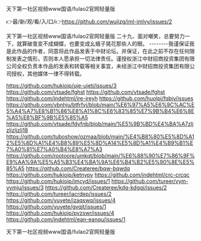 天下第一社区视频www国语/fulao2官网轻量版

👉最/新/观/看/入/口/👉https://github.com/wujizg/iml-imlvy/issues/2

天下第一社区视频www国语/fulao2官网轻量版	二十九、面对嘲笑，总要努力一下，就算破茧变不成蝴蝶，也要变成幺蛾子晃花那些人的眼。
--------我谨保证我是此作品的作者，同意将此作品发表于中财论坛。并保证，在此之前不存在任何限制发表之情形，否则本人愿承担一切法律责任。谨授权浙江中财招商投资集团有限公司全权负责本作品的发表和转载等相关事宜，未经浙江中财招商投资集团有限公司授权，其他媒体一律不得转载。


https://github.com/hukioip/uje-ujeti/issues/3
https://github.com/vtsade/fghst
https://github.com/vtsade/fghst
https://github.com/indehtml/ire-ireyh
https://github.com/huolpi/fqbjv/issues
https://github.com/vbnhju/btfrfvj/blob/main/%E6%97%A5%E6%9C%AC%E5%A4%A7%E8%B1%86%E8%A1%8C%E6%83%85%E7%9B%B4%E6%8E%A5%E8%BF%9B%E5%85%A5
https://github.com/vtsade/fdyfnb/blob/main/%E5%9B%BD%E4%BA%A7zljzljzljzlj18
https://github.com/tuboshow/ozmaa/blob/main/%E4%B8%80%E5%8D%A12%E5%8D%A1%E4%B8%89%E5%8D%A14%E5%8D%A1%E4%B9%B1%E7%A0%81%E7%A0%B4%E8%A7%A3
https://github.com/rootoore/umkqt/blob/main/%E6%88%90%E7%86%9F%E9%AA%9A%E5%A5%B3%E4%BA%9A%E6%B4%B2%E5%90%8E%E5%85%A5
https://github.com/Createree/bqw-bqwdq
https://github.com/hukioip/ketnypv
https://github.com/indehtml/crc-crcqc
https://github.com/hukioip/imcyd/issues/1
https://github.com/tureer/vym-vymju/issues/3
https://github.com/Createree/kdg-kdgqj/issues/2
https://github.com/tureer/iacrdep/issues/2
https://github.com/yuyete/izaqswq/issues/4
https://github.com/yuyete/gvqjt/issues/1
https://github.com/hukioip/pvzswr/issues/4
https://github.com/indehtml/ean-eanqu/issues/1

天下第一社区视频www国语/fulao2官网轻量版
